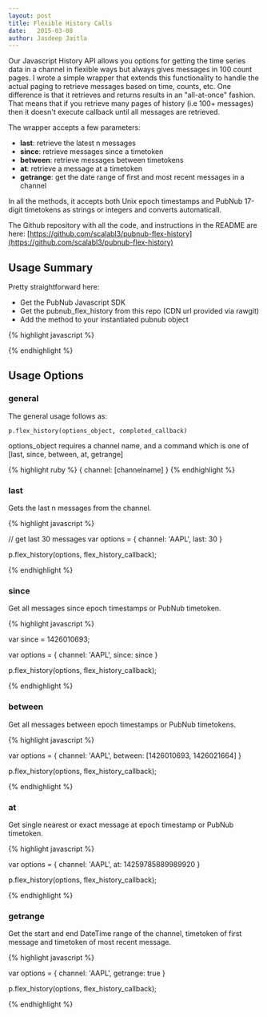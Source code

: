 ```yaml
---
layout: post
title: Flexible History Calls
date:   2015-03-08
author: Jasdeep Jaitla
---
```


Our Javascript History API allows you options for getting the time series data in a channel in flexible ways but always gives messages in 100 count pages.
I wrote a simple wrapper that extends this functionality to handle the actual paging to retrieve messages based on time, counts, etc.
One difference is that it retrieves and returns results in an "all-at-once" fashion. That means that if you retrieve many pages of history (i.e 100+
messages) then it doesn't execute callback until all messages are retrieved.

The wrapper accepts a few parameters:

* **last**: retrieve the latest n messages
* **since**: retrieve messages since a timetoken
* **between**: retrieve messages between timetokens
* **at**: retrieve a message at a timetoken
* **getrange**: get the date range of first and most recent messages in a channel

In all the methods, it accepts both Unix epoch timestamps and PubNub 17-digit timetokens as strings or integers and converts automaticall.

The Github repository with all the code, and instructions in the README are here:
[https://github.com/scalabl3/pubnub-flex-history](https://github.com/scalabl3/pubnub-flex-history)

## Usage Summary ##

Pretty straightforward here:

* Get the PubNub Javascript SDK
* Get the pubnub_flex_history from this repo (CDN url provided via rawgit)
* Add the method to your instantiated pubnub object

{% highlight javascript %}

<script src="//cdn.pubnub.com/pubnub-3.7.8.js"></script>
<script src="//cdn.rawgit.com/scalabl3/pubnub-flex-history/v1.01/pubnub-flex-history-min.js"></script>

<script>
  // Call Init first to create a PubNub instance, then add the wrapper method to that object
  var p = PUBNUB.init({
    publish_key: 'demo',
    subscribe_key: 'demo'
  });

  // ** REQUIRED ** Add flex_history method to your PubNub object
  p.flex_history = pubnub_flex_history;

  // Example of a generic callback, but of course you can use your own
  var flex_history_callback = function(result) {
    if (!result.error) {
      console.log(result.operation + " completed", result);
    }
    else {
      console.warn(result.operation + " failed", result);
    }
  }
</script>

{% endhighlight %}

## Usage Options ##

### general ###

The general usage follows as:

    p.flex_history(options_object, completed_callback)

options_object requires a channel name, and a command which is one of [last, since, between, at, getrange]

{% highlight ruby %}
{
  channel: [channelname]
}
{% endhighlight %}

### last ###

Gets the last n messages from the channel.

{% highlight javascript %}

// get last 30 messages
var options = {
  channel: 'AAPL',
  last: 30
}

p.flex_history(options, flex_history_callback);

{% endhighlight %}

### since ###

Get all messages since epoch timestamps or PubNub timetoken.

{% highlight javascript %}

var since = 1426010693;

var options = {
  channel: 'AAPL',
  since: since
}

p.flex_history(options, flex_history_callback);

{% endhighlight %}

### between ###

Get all messages between epoch timestamps or PubNub timetokens.

{% highlight javascript %}

var options = {
  channel: 'AAPL',
  between: [1426010693, 1426021664]
}

p.flex_history(options, flex_history_callback);

{% endhighlight %}

### at ###

Get single nearest or exact message at epoch timestamp or PubNub timetoken.

{% highlight javascript %}

var options = {
  channel: 'AAPL',
  at: 14259785889989920
}

p.flex_history(options, flex_history_callback);

{% endhighlight %}

### getrange ###

Get the start and end DateTime range of the channel, timetoken of first message and timetoken of most recent message.

{% highlight javascript %}

var options = {
  channel: 'AAPL',
  getrange: true
}

p.flex_history(options, flex_history_callback);

{% endhighlight %}